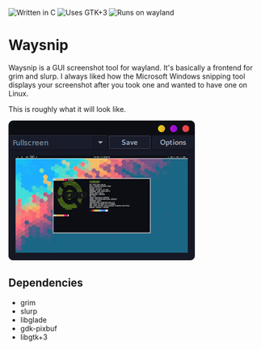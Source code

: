 ![Written in C](https://img.shields.io/badge/Language-C-lightgrey)
![Uses GTK+3](https://img.shields.io/badge/GUI-GTK-lightblue)
![Runs on wayland](https://img.shields.io/badge/Platform-Wayland-lightgreen)

# Waysnip

Waysnip is a GUI screenshot tool for wayland. It's basically a frontend for grim and slurp. I always liked how the Microsoft Windows snipping tool displays your screenshot after you took one and wanted to have one on Linux.

This is roughly what it will look like.

![mock up](mockup.png)

## Dependencies

- grim
- slurp
- libglade
- gdk-pixbuf
- libgtk+3
